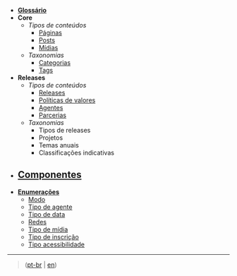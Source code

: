 - [**Glossário**](glossario.md)
- **Core**
  - *Tipos de conteúdos*
      - [Páginas](core/tipos-conteudos/paginas.md)
      - [Posts](core/tipos-conteudos/posts.md)
      - [Mídias](core/tipos-conteudos/midias.md)
  - *Taxonomias*
      - [Categorias](core/taxonomias/categorias.md)
      - [Tags](core/taxonomias/tags.md)
- **Releases**
  - *Tipos de conteúdos*
      - [Releases](releases/tipos-conteudos/releases.md)
      - [Políticas de valores](releases/tipos-conteudos/politicas-valores.md)
      - [Agentes](releases/tipos-conteudos/agentes.md)
      - [Parcerias](releases/tipos-conteudos/parcerias.md)
  - *Taxonomias*
      - Tipos de releases
      - Projetos
      - Temas anuais
      - Classificações indicativas
- [**Componentes**](componentes/README.md)
  - 
- [**Enumerações**](enum/README.md)
  - [Modo](enum/README?id=modo)
  - [Tipo de agente](enum/README.md?id=tipo-de-agente)
  - [Tipo de data](enum/README.md?id=tipo-de-data)
  - [Redes](enum/README.md?id=redes)
  - [Tipo de mídia](enum/README.md?id=tipo-de-mídia)
  - [Tipo de inscrição](enum/README.md?id=tipo-de-inscrição)
  - [Tipo acessibilidade](enum/README.md?id=tipo-de-acessibilidade)


***
> ([pt-br](/) | [en](en/README.md))
